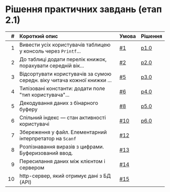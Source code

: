 # Рішення практичних завдань (етап 2.1)

|  # | Короткий опис                                                  | Умова | Рішення |
|---:|:---------------------------------------------------------------|-------|---------|
|  1 | Вивести усіх користувачів таблицею у консоль через `Printf`... | [#1](https://github.com/grescher/goc-s2-psets/issues/1) | [p1.0](https://github.com/grescher/goc-s2-psets/releases/tag/p1.0) |
|  2 | До таблиці додати перелік книжок, порахувати середній вік...   | [#2](https://github.com/grescher/goc-s2-psets/issues/2) | [p2.0](https://github.com/grescher/goc-s2-psets/releases/tag/p2.0) |
|  3 | Відсортувати користувачів за сумою середн. віку читача кожної книжки ... | [#5](https://github.com/grescher/goc-s2-psets/issues/5) | [p3.0](https://github.com/grescher/goc-s2-psets/releases/tag/p3.0) |
|  4 | Типізовані константи: додати поле "тип користувача"...         | [#6](https://github.com/grescher/goc-s2-psets/issues/6) | [p4.0](https://github.com/grescher/goc-s2-psets/releases/tag/p4.0) |
|  5 | Декодування даних з бінарного буферу                           | [#8](https://github.com/grescher/goc-s2-psets/issues/8) | [p5.0](https://github.com/grescher/goc-s2-psets/releases/tag/p5.0) |
|  6 | Спільний індекс — стан активності користувачі                  | [#10](https://github.com/grescher/goc-s2-psets/issues/10) | [p6.0](https://github.com/grescher/goc-s2-psets/releases/tag/p6.0) |
|  7 | Збереження у файл. Елементарний інтерпретатор на `Scanf`       | [#12](https://github.com/grescher/goc-s2-psets/issues/12) | |
|  8 | Розпізнавання виразів з цифрами. Буферизований ввод.           | [#13](https://github.com/grescher/goc-s2-psets/issues/13) | |
|  9 | Пересилання даних між клієнтом і сервером                      | [#14](https://github.com/grescher/goc-s2-psets/issues/14) | |
| 10 | http-сервер, який отримує дані з БД (API)                      | [#15](https://github.com/grescher/goc-s2-psets/issues/15) | |
